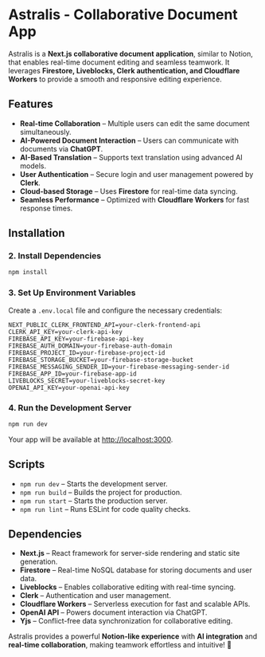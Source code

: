 # Astralis - Collaborative Document App

Astralis is a **Next.js collaborative document application**, similar to Notion, that enables real-time document editing and seamless teamwork. It leverages **Firestore, Liveblocks, Clerk authentication, and Cloudflare Workers** to provide a smooth and responsive editing experience.

## Features

- **Real-time Collaboration** – Multiple users can edit the same document simultaneously.
- **AI-Powered Document Interaction** – Users can communicate with documents via **ChatGPT**.
- **AI-Based Translation** – Supports text translation using advanced AI models.
- **User Authentication** – Secure login and user management powered by **Clerk**.
- **Cloud-based Storage** – Uses **Firestore** for real-time data syncing.
- **Seamless Performance** – Optimized with **Cloudflare Workers** for fast response times.

## Installation

### 2. Install Dependencies
```bash
npm install
```

### 3. Set Up Environment Variables
Create a `.env.local` file and configure the necessary credentials:
```env
NEXT_PUBLIC_CLERK_FRONTEND_API=your-clerk-frontend-api
CLERK_API_KEY=your-clerk-api-key
FIREBASE_API_KEY=your-firebase-api-key
FIREBASE_AUTH_DOMAIN=your-firebase-auth-domain
FIREBASE_PROJECT_ID=your-firebase-project-id
FIREBASE_STORAGE_BUCKET=your-firebase-storage-bucket
FIREBASE_MESSAGING_SENDER_ID=your-firebase-messaging-sender-id
FIREBASE_APP_ID=your-firebase-app-id
LIVEBLOCKS_SECRET=your-liveblocks-secret-key
OPENAI_API_KEY=your-openai-api-key
```

### 4. Run the Development Server
```bash
npm run dev
```
Your app will be available at [http://localhost:3000](http://localhost:3000).

## Scripts

- `npm run dev` – Starts the development server.
- `npm run build` – Builds the project for production.
- `npm run start` – Starts the production server.
- `npm run lint` – Runs ESLint for code quality checks.

## Dependencies

- **Next.js** – React framework for server-side rendering and static site generation.
- **Firestore** – Real-time NoSQL database for storing documents and user data.
- **Liveblocks** – Enables collaborative editing with real-time syncing.
- **Clerk** – Authentication and user management.
- **Cloudflare Workers** – Serverless execution for fast and scalable APIs.
- **OpenAI API** – Powers document interaction via ChatGPT.
- **Yjs** – Conflict-free data synchronization for collaborative editing.

Astralis provides a powerful **Notion-like experience** with **AI integration** and **real-time collaboration**, making teamwork effortless and intuitive! 🚀
